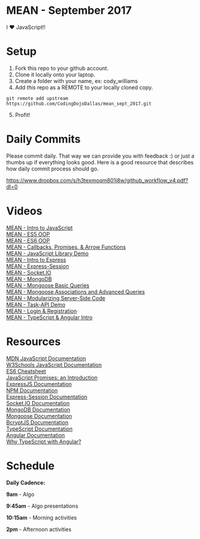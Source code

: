 MEAN - September 2017
====================
I :heart: JavaScript!!

# Setup
 1. Fork this repo to your github account.
 2. Clone it locally onto your laptop.
 3. Create a folder with your name, ex: cody_williams
 4. Add *this* repo as a REMOTE to your locally cloned copy.
 ```
 git remote add upstream https://github.com/CodingDojoDallas/mean_sept_2017.git
 ```
 5. Profit!
 
# Daily Commits

Please commit daily. That way we can provide you with feedback :) or just a thumbs up if everything looks good. Here is a good resource that describes how daily commit process should go.

https://www.dropbox.com/s/h3texmoqm801j8w/github_workflow_v4.pdf?dl=0

# Videos
[MEAN - Intro to JavaScript](https://youtu.be/rdBiLTJdzpk "MEAN - Intro to JavaScript") <br>
[MEAN - ES5 OOP](https://youtu.be/XWTagJR-HZ4 "MEAN - ES5 OOP") <br>
[MEAN - ES6 OOP](https://youtu.be/OJ7CGM_G0bE "MEAN - ES6 OOP") <br>
[MEAN - Callbacks, Promises, & Arrow Functions](https://youtu.be/AgALmxw96PA "MEAN - Callbacks, Promises, & Arrow Functions") <br>
[MEAN - JavaScript Library Demo](https://youtu.be/I_Ix_joec5c "MEAN - JavaScript Library Demo") <br>
[MEAN - Intro to Express](https://youtu.be/I2s8diWLFHc "MEAN - Intro to Express") <br>
[MEAN - Express-Session](https://youtu.be/WKDwxdEv1nU  "MEAN - Express-Session") <br>
[MEAN - Socket.IO](https://youtu.be/fnvSGDFEdUs  "MEAN - Socket.IO") <br>
[MEAN - MongoDB](https://youtu.be/MS_2jZwxx10  "MEAN - MongoDB") <br>
[MEAN - Mongoose Basic Queries](https://youtu.be/d_OmGNflnro  "MEAN - Mongoose Basic Queries") <br>
[MEAN - Mongoose Associations and Advanced Queries](https://youtu.be/VTdMQLKO-BQ  "MEAN - Mongoose Associations and Advanced Queries") <br>
[MEAN - Modularizing Server-Side Code](https://youtu.be/OnBRbBWQqaY "MEAN - Modularizing Server-Side Code") <br>
[MEAN - Task-API Demo](https://youtu.be/A98CsLuoTtY "MEAN - Task-API Demo") <br>
[MEAN - Login & Registration](https://youtu.be/MY1xq-otIX0 "MEAN - Login & Registration") <br>
[MEAN - TypeScript & Angular Intro](https://youtu.be/WT7T_LehrK8 "MEAN - TypeScript & Angular Intro") <br>

# Resources
[MDN JavaScript Documentation](https://developer.mozilla.org/en-US/docs/Web/JavaScript "MDN JavaScript Documentation") <br>
[W3Schools JavaScript Documentation](https://www.w3schools.com/js/ "W3Schools - JavaScript") <br>
[ES6 Cheatsheet](https://github.com/DrkSephy/es6-cheatsheet "ES6 Cheatsheet") <br>
[JavaScript Promises: an Introduction](https://developers.google.com/web/fundamentals/getting-started/primers/promises "JavaScript Promises: an Introduction") <br>
[ExpressJS Documentation](http://expressjs.com/en/api.html "ExpressJS Documentation") <br>
[NPM Documentation](https://docs.npmjs.com/ "NPM Documentation") <br>
[Express-Session Documentation](https://github.com/expressjs/session "Express-Session Documentation") <br>
[Socket.IO Documentation](https://socket.io/docs/ "Socket.IO Documentation") <br>
[MongoDB Documentation](https://docs.mongodb.com/manual/ "MongoDB Documentation") <br>
[Mongoose Documentation](http://mongoosejs.com/docs/api.html "Mongoose Documentation") <br>
[BcryptJS Documentation](https://www.npmjs.com/package/bcryptjs "BcryptJS Documentation") <br>
[TypeScript Documentation](https://www.typescriptlang.org/docs/home.html "TypeScript Documentation") <br>
[Angular Documentation](https://angular.io/docs "Angular Documentation") <br>
[Why TypeScript with Angular?](https://vsavkin.com/writing-angular-2-in-typescript-1fa77c78d8e8 "Why TypeScript with Angular?") <br>

# Schedule

**Daily Cadence:**

**9am** - Algo

**9:45am** - Algo presentations

**10:15am** - Morning activities

**2pm** - Afternoon activities
